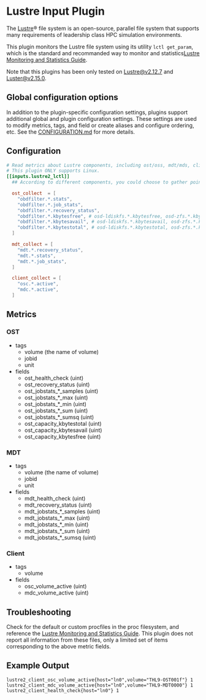 # Lustre Input Plugin

The [Lustre][]® file system is an open-source, parallel file system that
supports many requirements of leadership class HPC simulation environments.

This plugin monitors the Lustre file system using its utility `lctl get_param`,
which is the standard and recommanded way to monitor and statistics[Lustre Monitoring and Statistics Guide][guide].

Note that this plugins has been only tested on Lustre@v2.12.7 and Luster@v2.15.0.

## Global configuration options <!-- @/docs/includes/plugin_config.md -->

In addition to the plugin-specific configuration settings, plugins support
additional global and plugin configuration settings. These settings are used to
modify metrics, tags, and field or create aliases and configure ordering, etc.
See the [CONFIGURATION.md][CONFIGURATION.md] for more details.

[CONFIGURATION.md]: ../../../docs/CONFIGURATION.md#plugins

## Configuration

```toml @sample.conf
# Read metrics about Lustre components, including ost/oss, mdt/mds, client.
# This plugin ONLY supports Linux.
[[inputs.lustre2_lctl]]
  ## According to different components, you could choose to gather pointed data about the component.

  ost_collect  = [
    "obdfilter.*.stats",
    "obdfilter.*.job_stats",
    "obdfilter.*.recovery_status",
    "obdfilter.*.kbytesfree", # osd-ldiskfs.*.kbytesfree, osd-zfs.*.kbytesfree
    "obdfilter.*.kbytesavail", # osd-ldiskfs.*.kbytesavail, osd-zfs.*.kbytesavail
    "obdfilter.*.kbytestotal", # osd-ldiskfs.*.kbytestotal, osd-zfs.*.kbytestotal
  ]

  mdt_collect = [
    "mdt.*.recovery_status",
    "mdt.*.stats",
    "mdt.*.job_stats",
  ]

  client_collect = [
    "osc.*.active",
    "mdc.*.active",
  ]

```

## Metrics

### OST

* tags
  * volume (the name of volume)
  * jobid
  * unit
* fields
  * ost_health_check (uint)
  * ost_recovery_status (uint)
  * ost_jobstats_*_samples (uint)
  * ost_jobstats_*_max     (uint)
  * ost_jobstats_*_min     (uint)
  * ost_jobstats_*_sum     (uint)
  * ost_jobstats_*_sumsq   (uint)
  * ost_capacity_kbytestotal (uint)
  * ost_capacity_kbytesavail (uint)
  * ost_capacity_kbytesfree (uint)

### MDT

* tags
  * volume (the name of volume)
  * jobid
  * unit
* fields
  * mdt_health_check (uint)
  * mdt_recovery_status (uint)
  * mdt_jobstats_*_samples (uint)
  * mdt_jobstats_*_max     (uint)
  * mdt_jobstats_*_min     (uint)
  * mdt_jobstats_*_sum     (uint)
  * mdt_jobstats_*_sumsq   (uint)

### Client

* tags
  * volume
* fields
  * osc_volume_active (uint)
  * mdc_volume_active (uint)

## Troubleshooting

Check for the default or custom procfiles in the proc filesystem, and reference
the [Lustre Monitoring and Statistics Guide][guide].  This plugin does not
report all information from these files, only a limited set of items
corresponding to the above metric fields.

## Example Output

```text
lustre2_client_osc_volume_active{host="ln0",volume="THL9-OST001f"} 1
lustre2_client_mdc_volume_active{host="ln0",volume="THL9-MDT0000"} 1
lustre2_client_health_check{host="ln0"} 1
```

[lustre]: http://lustre.org/
[guide]: http://wiki.lustre.org/Lustre_Monitoring_and_Statistics_Guide
